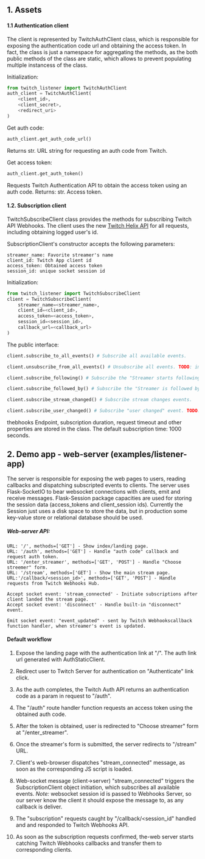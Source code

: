 ## 1. Assets
#### 1.1 Authentication client

The client is represented by TwitchAuthClient class, which is responsible for exposing 
the authentication code url and obtaining the access token. 
In fact, the class is just a namespace for aggregating the methods,
as the both public methods of the class are static, 
which allows to prevent populating multiple instancess of the class.

Initialization:
```python
from twitch_listener import TwitchAuthClient
auth_client = TwitchAuthClient(
    <client_id>,
    <client_secret>,
    <redirect_uri>
)
```

Get auth code:
```python
auth_client.get_auth_code_url()
```
Returns str. URL string for requesting an auth code from Twitch.

Get access token:
```python
auth_client.get_auth_token()
```
Requests Twitch Authentication API to obtain the access token using an auth code.
Returns: str. Access token.


#### 1.2. Subscription client
 
TwitchSubscribeClient class provides the methods for subscribing Twitch API Webhooks.
The client uses the new [Twitch Helix API](http://google.com) for all requests, 
including obtaining logged user's id.

SubscriptionClient's constructor accepts the following parameters:
```
streamer_name: Favorite streamer's name
client_id: Twitch App client id
access_token: Obtained access token
session_id: unique socket session id
```

Initialization:

```python
from twitch_listener import TwitchSubscribeClient
client = TwitchSubscribeClient(
    streamer_name=<streamer_name>,
    client_id=<client_id>,
    access_token=<access_token>,
    session_id=<session_id>,
    callback_url=<callback_url>
)
```

The public interface:
```python
client.subscribe_to_all_events() # Subscribe all available events.

client.unsubscribe_from_all_events() # Unsubscribe all events. TODO: implement.

client.subscribe_following() # Subscribe the "Streamer starts following someone" event.

client.subscribe_followed_by() # Subscribe the "Streamer is followed by someone" event.

client.subscribe_stream_changed() # Subscribe stream changes events.

client.subscribe_user_changed() # Subscribe "user changed" event. TODO: not tested. SSL/TSL certs must be configured on server.
```
thebhooks Endpoint, subscription duration, request timeout and other properties are stored in the class.
The default subscription time: 1000 seconds.


## 2. Demo app - web-server (examples/listener-app)

The server is responsible for exposing the web pages to users,
reading callbacks and dispatching subscripted events to clients.
The server uses Flask-SocketIO to bear websocket connections with clients, 
emit and receive messages.
Flask-Session package capacities are used for storing the session data 
(access_tokens and client_session ids).
Currently the Session just uses a disk space to store the data, 
but in production some key-value store or relational database should be used.

##### Web-server API:

```
URL: '/', methods=['GET'] - Show index/landing page.
URL: '/auth', methods=['GET'] - Handle "auth code" callback and request auth token.
URL: '/enter_streamer', methods=['GET', 'POST'] - Handle "Choose streemer" form.
URL: '/stream', methods=['GET'] - Show the main stream page.
URL:'/callback/<session_id>', methods=['GET', 'POST'] - Handle requests from Twitch Webhooks Hub. 

Accept socket event: 'stream_connected' - Initiate subscriptions after client landed the stream page.
Accept socket event: 'disconnect' - Handle built-in "disconnect" event.

Emit socket event: "event_updated" - sent by Twitch Webhookscallback function handler, when streamer's event is updated.
```



#### Default workflow


1. Expose the landing page with the authentication link at "/". The auth link url generated with AuthStaticClient.

2. Redirect user to Twitch Server for authentication on "Authenticate" link click.

3. As the auth completes, the Twitch Auth API returns an authentication code as a param in request to "/auth".

4. The "/auth" route handler function requests an access token using the obtained auth code.

5. After the token is obtained, user is redirected to "Choose streamer" form at "/enter_streamer".

6. Once the streamer's form is submitted, the server redirects to "/stream" URL.

7. Client's web-browser dispatches "stream_connected" message, as soon as the corresponding JS script is loaded.

8. Web-socket message (client->server) "stream_connected" triggers 
the SubscriptionClient object initiation, which subscribes all available events.
*Note:* websocket session id is passed to Webhooks Server, so our server know the client it should expose the message to, 
as any callback is deliver.
9. The "subscription" requests caught by "/callback/<session_id" handled and and responded to  Twitch Webhooks API.

10. As soon as the subscription requests confirmed, the-web server starts catching 
Twitch Webhooks callbacks and transfer them to corresponding clients.


